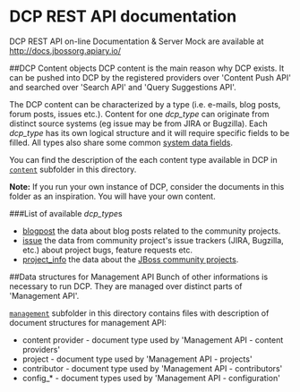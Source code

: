 DCP REST API documentation
==========================

DCP REST API on-line Documentation & Server Mock are available at <http://docs.jbossorg.apiary.io/>

##DCP Content objects
DCP content is the main reason why DCP exists. It can be pushed into DCP by the 
registered providers over 'Content Push API' and searched over 'Search API' and 
'Query Suggestions API'.

The DCP content can be characterized by a type (i.e. e-mails, blog posts, forum 
posts, issues etc.). Content for one *dcp_type* can originate from distinct source 
systems (eg issue may be from JIRA or Bugzilla). 
Each *dcp_type* has its own logical structure and it will require specific fields 
to be filled. All types also share some common [system data fields](content/dcp_content_object.md).

You can find the description of the each content type available in DCP in 
[`content`](content) subfolder in this directory.

**Note:** If you run your own instance of DCP, consider the documents in this folder 
as an inspiration. You will have your own content.

###List of available *dcp_type*s

+ [blogpost](content/blogpost.md) the data about blog posts related to the community projects.
+ [issue](content/issue.md) the data from community project's issue 
  trackers (JIRA, Bugzilla, etc.) about project bugs, feature requests etc.
+ [project_info](content/project_info.md) the data about the [JBoss community projects](https://www.jboss.org/projects.html). 

##Data structures for Management API
Bunch of other informations is necessary to run DCP. They are managed over 
distinct parts of 'Management API'.
 
[`management`](management) subfolder in this directory contains files with 
description of document structures for management API:

+ content provider - document type used by 'Management API - content providers'
+ project - document type used by 'Management API - projects'
+ contributor - document type used by 'Management API - contributors'
+ config_*  - document types used by 'Management API - configuration'

